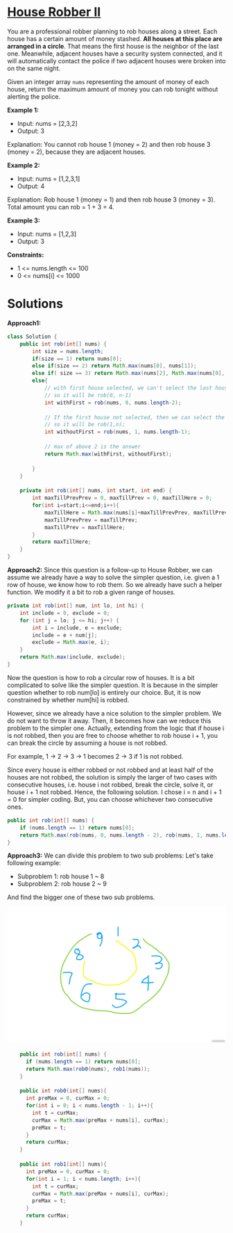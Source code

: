 # [House Robber II](https://leetcode.com/problems/house-robber-ii/)

You are a professional robber planning to rob houses along a street. 
Each house has a certain amount of money stashed. 
**All houses at this place are arranged in a circle**. 
That means the first house is the neighbor of the last one. 
Meanwhile, adjacent houses have a security system connected, 
and it will automatically contact the police if two adjacent houses were broken into on the same night.

Given an integer array `nums` representing the amount of money of each house, 
return the maximum amount of money you can rob tonight without alerting the police.

**Example 1:**

- Input: nums = [2,3,2]
- Output: 3

Explanation: You cannot rob house 1 (money = 2) and then rob house 3 (money = 2), because they are adjacent houses.

**Example 2:**

- Input: nums = [1,2,3,1]
- Output: 4

Explanation: Rob house 1 (money = 1) and then rob house 3 (money = 3).
Total amount you can rob = 1 + 3 = 4.

**Example 3:**

- Input: nums = [1,2,3]
- Output: 3


**Constraints:**

- 1 <= nums.length <= 100
- 0 <= nums[i] <= 1000

# Solutions

**Approach1:** 

```java
class Solution {
    public int rob(int[] nums) {
        int size = nums.length;
        if(size == 1) return nums[0];
        else if(size == 2) return Math.max(nums[0], nums[1]);
        else if( size == 3) return Math.max(nums[2], Math.max(nums[0], nums[1]));
        else{
            // with first house selected, we can't select the last house. 
            // so it will be rob(0, n-1)
            int withFirst = rob(nums, 0, nums.length-2);

            // If the first house not selected, then we can select the last house
            // so it will be rob(1,n); 
            int withoutFirst = rob(nums, 1, nums.length-1);

            // max of above 2 is the answer
            return Math.max(withFirst, withoutFirst);

        } 
    }

    private int rob(int[] nums, int start, int end) {
        int maxTillPrevPrev = 0, maxTillPrev = 0, maxTillHere = 0;
        for(int i=start;i<=end;i++){
            maxTillHere = Math.max(nums[i]+maxTillPrevPrev, maxTillPrev);
            maxTillPrevPrev = maxTillPrev;
            maxTillPrev = maxTillHere;
        }
        return maxTillHere;
    }
}
```

**Approach2:**
Since this question is a follow-up to House Robber, we can assume we already have a way to solve the simpler question, 
i.e. given a 1 row of house, we know how to rob them.
So we already have such a helper function. We modify it a bit to rob a given range of houses.

```java
private int rob(int[] num, int lo, int hi) {
    int include = 0, exclude = 0;
    for (int j = lo; j <= hi; j++) {
        int i = include, e = exclude;
        include = e + num[j];
        exclude = Math.max(e, i);
    }
    return Math.max(include, exclude);
}
```
Now the question is how to rob a circular row of houses. It is a bit complicated to solve like the simpler question. 
It is because in the simpler question whether to rob num[lo] is entirely our choice. But, it is now constrained by whether num[hi] is robbed.

However, since we already have a nice solution to the simpler problem. 
We do not want to throw it away. Then, it becomes how can we reduce this problem to the simpler one. 
Actually, extending from the logic that if house i is not robbed, then you are free to choose whether to rob house i + 1, you can break the circle by assuming a house is not robbed.

For example, 1 -> 2 -> 3 -> 1 becomes 2 -> 3 if 1 is not robbed.

Since every house is either robbed or not robbed and at least half of the houses are not robbed, the solution is simply the larger of two cases with consecutive houses, 
i.e. house i not robbed, break the circle, solve it, or house i + 1 not robbed. Hence, the following solution. I chose i = n and i + 1 = 0 for simpler coding. 
But, you can choose whichever two consecutive ones.
```java
public int rob(int[] nums) {
    if (nums.length == 1) return nums[0];
    return Math.max(rob(nums, 0, nums.length - 2), rob(nums, 1, nums.length - 1));
}
```

**Approach3:**
We can divide this problem to two sub problems:
Let's take following example:
- Subproblem 1: rob house 1 ~ 8
- Subproblem 2: rob house 2 ~ 9

And find the bigger one of these two sub problems.

![img_1.png](resources/img_1.png)

```java
    public int rob(int[] nums) {
      if (nums.length == 1) return nums[0];  
      return Math.max(rob0(nums), rob1(nums));
    }
    
    public int rob0(int[] nums){
      int preMax = 0, curMax = 0;
      for(int i = 0; i < nums.length - 1; i++){
        int t = curMax;
        curMax = Math.max(preMax + nums[i], curMax);
        preMax = t;  
      }  
      return curMax;
    }
    
    public int rob1(int[] nums){
      int preMax = 0, curMax = 0;
      for(int i = 1; i < nums.length; i++){
        int t = curMax;
        curMax = Math.max(preMax + nums[i], curMax);
        preMax = t;  
      }  
      return curMax;  
    }
```